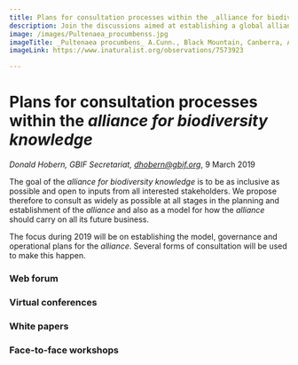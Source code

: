 ```yaml
---
title: Plans for consultation processes within the _alliance for biodiversity knowledge_
description: Join the discussions aimed at establishing a global alliance for biodiversity knowledge
image: /images/Pultenaea_procumbenss.jpg
imageTitle: _Pultenaea procumbens_ A.Cunn., Black Mountain, Canberra, ACT, 12 October 2010. Photo by Donald Hobern CC BY 4.0.
imageLink: https://www.inaturalist.org/observations/7573923

---
```

# Plans for consultation processes within the _alliance for biodiversity knowledge_
_Donald Hobern, GBIF Secretariat, [dhobern@gbif.org](mailto:dhobern@gbif.org)_, 9 March 2019

The goal of the _alliance for biodiversity knowledge_ is to be as inclusive as possible and open to inputs from all interested stakeholders. We propose therefore to consult as widely as possible at all stages in the planning and establishment of the _alliance_ and also as a model for how the _alliance_ should carry on all its future business.

The focus during 2019 will be on establishing the model, governance and operational plans for the _alliance_. Several forms of consultation will be used to make this happen.

### Web forum

### Virtual conferences

### White papers

### Face-to-face workshops
